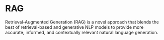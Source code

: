 # RAG
Retrieval-Augmented Generation (RAG) is a novel approach that blends the best of retrieval-based and generative NLP models to provide more accurate, informed, and contextually relevant natural language generation.
